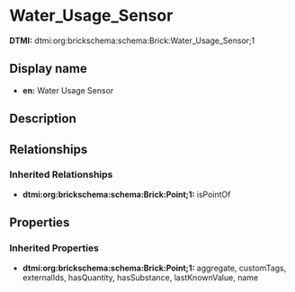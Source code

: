 # Water_Usage_Sensor
**DTMI:** dtmi:org:brickschema:schema:Brick:Water_Usage_Sensor;1
## Display name
- **en:** Water Usage Sensor
## Description
## Relationships
### Inherited Relationships
* **dtmi:org:brickschema:schema:Brick:Point;1:** isPointOf
## Properties
### Inherited Properties
* **dtmi:org:brickschema:schema:Brick:Point;1:** aggregate, customTags, externalIds, hasQuantity, hasSubstance, lastKnownValue, name
